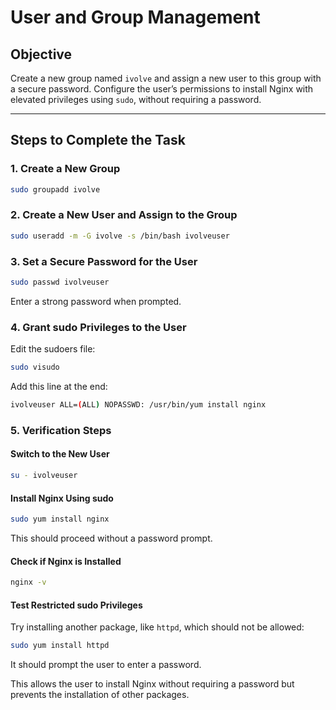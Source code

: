 # User and Group Management

## Objective
Create a new group named `ivolve` and assign a new user to this group with a secure password. Configure the user’s permissions to install Nginx with elevated privileges using `sudo`, without requiring a password.

---

## Steps to Complete the Task

### 1. Create a New Group
```bash
sudo groupadd ivolve
```

### 2. Create a New User and Assign to the Group
```bash
sudo useradd -m -G ivolve -s /bin/bash ivolveuser
```

### 3. Set a Secure Password for the User
```bash
sudo passwd ivolveuser
```
Enter a strong password when prompted.

### 4. Grant sudo Privileges to the User
Edit the sudoers file:
```bash
sudo visudo
```
Add this line at the end:
```bash
ivolveuser ALL=(ALL) NOPASSWD: /usr/bin/yum install nginx
```

### 5. Verification Steps

#### Switch to the New User
```bash
su - ivolveuser
```

#### Install Nginx Using sudo
```bash
sudo yum install nginx
```
This should proceed without a password prompt.

#### Check if Nginx is Installed
```bash
nginx -v
```

#### Test Restricted sudo Privileges
Try installing another package, like `httpd`, which should not be allowed:
```bash
sudo yum install httpd
```
It should prompt the user to enter a password.

This allows the user to install Nginx without requiring a password but prevents the installation of other packages.
